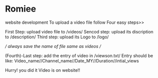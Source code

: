 # Romiee
website development
To upload a video file follow Four easy steps>>

First Step: upload video file to /videos/
Sencod step: upload its discription to /description/
Third step: upload its Logo to /logo/

*/ always save the name of file same as videos /*

(Fourth)-Last step: add the entry of video in /viewson.txt/
Entry should be like: Video_name//Channel_name//Date_MY//Duration//intial_views

Hurry! you did it
Video is on website!!
